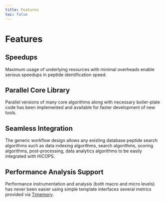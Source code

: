 ```yaml
---
title: Features
toc: false
---
```

# Features

## Speedups
Maximum usage of underlying resources with minimal overheads enable serious speedups in peptide identification speed.

## Parallel Core Library
Parallel versions of many core algorithms along with necessary boiler-plate code has been implemented and available for faster development of new tools.

## Seamless Integration
The generic workflow design allows any existing database peptide search algorithms such as data indexing algorithms, search algorithms, scoring algorithms, post-processing, data analytics algorithms to be easily integrated with HiCOPS. 

## Performance Analysis Support
Performance instrumentation and analysis (both macro and micro levels) has never been easier using simple template interfaces several metrics provided via [Timemory](https://github.com/NERSC/timemory.git).
